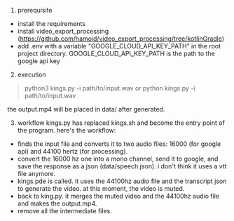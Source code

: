 1. prerequisite
- install the requirements
- install video_export_processing (https://github.com/hamoid/video_export_processing/tree/kotlinGradle)
- add .env with a variable "GOOGLE_CLOUD_API_KEY_PATH" in the root project directory. GOOGLE_CLOUD_API_KEY_PATH is the path to the google api key

2. execution
> python3 kings.py -i path/to/input.wav
or 
> python kings.py -i path/to/input.wav

the output.mp4 will be placed in data/ after generated.

3. workflow
kings.py has replaced kings.sh and become the entry point of the program. here's the workflow:
- finds the input file and converts it to two audio files: 16000 (for google api) and 44100 hertz (for processing).
- convert the 16000 hz one into a mono channel, send it to google, and save the response as a json (data/speech.json). i don't think it uses a vtt file anymore. 
- kings.pde is called. it uses the 44100hz audio file and the transcript json to generate the video. at this moment, the video is muted.
- back to king.py. it merges the muted video and the 44100hz audio file and makes the output.mp4. 
- remove all the intermediate files.